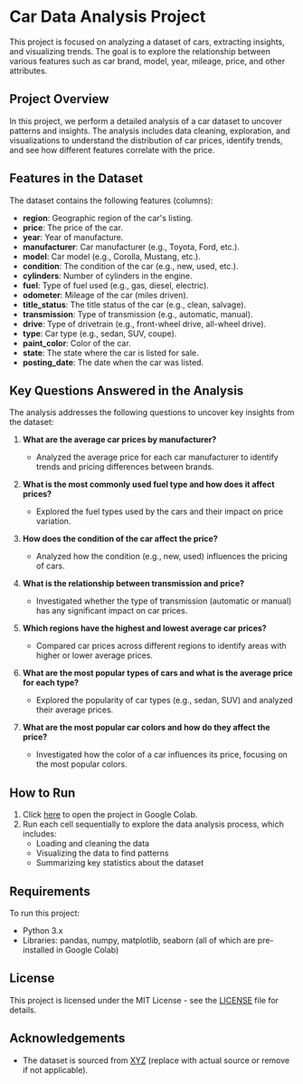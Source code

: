 # Car Data Analysis Project

This project is focused on analyzing a dataset of cars, extracting insights, and visualizing trends. The goal is to explore the relationship between various features such as car brand, model, year, mileage, price, and other attributes.

## Project Overview
In this project, we perform a detailed analysis of a car dataset to uncover patterns and insights. The analysis includes data cleaning, exploration, and visualizations to understand the distribution of car prices, identify trends, and see how different features correlate with the price.

## Features in the Dataset
The dataset contains the following features (columns):
- **region**: Geographic region of the car's listing.
- **price**: The price of the car.
- **year**: Year of manufacture.
- **manufacturer**: Car manufacturer (e.g., Toyota, Ford, etc.).
- **model**: Car model (e.g., Corolla, Mustang, etc.).
- **condition**: The condition of the car (e.g., new, used, etc.).
- **cylinders**: Number of cylinders in the engine.
- **fuel**: Type of fuel used (e.g., gas, diesel, electric).
- **odometer**: Mileage of the car (miles driven).
- **title_status**: The title status of the car (e.g., clean, salvage).
- **transmission**: Type of transmission (e.g., automatic, manual).
- **drive**: Type of drivetrain (e.g., front-wheel drive, all-wheel drive).
- **type**: Car type (e.g., sedan, SUV, coupe).
- **paint_color**: Color of the car.
- **state**: The state where the car is listed for sale.
- **posting_date**: The date when the car was listed.

## Key Questions Answered in the Analysis
The analysis addresses the following questions to uncover key insights from the dataset:

1. **What are the average car prices by manufacturer?**
   - Analyzed the average price for each car manufacturer to identify trends and pricing differences between brands.

2. **What is the most commonly used fuel type and how does it affect prices?**
   - Explored the fuel types used by the cars and their impact on price variation.

3. **How does the condition of the car affect the price?**
   - Analyzed how the condition (e.g., new, used) influences the pricing of cars.

4. **What is the relationship between transmission and price?**
   - Investigated whether the type of transmission (automatic or manual) has any significant impact on car prices.

5. **Which regions have the highest and lowest average car prices?**
   - Compared car prices across different regions to identify areas with higher or lower average prices.

6. **What are the most popular types of cars and what is the average price for each type?**
   - Explored the popularity of car types (e.g., sedan, SUV) and analyzed their average prices.

7. **What are the most popular car colors and how do they affect the price?**
   - Investigated how the color of a car influences its price, focusing on the most popular colors.

## How to Run
1. Click [here](https://colab.research.google.com/drive/1H24rxvdbVi26gJ6GecoNq0yeAnfUiHRL?usp=sharing) to open the project in Google Colab.
2. Run each cell sequentially to explore the data analysis process, which includes:
   - Loading and cleaning the data
   - Visualizing the data to find patterns
   - Summarizing key statistics about the dataset

## Requirements
To run this project:
- Python 3.x
- Libraries: pandas, numpy, matplotlib, seaborn (all of which are pre-installed in Google Colab)

## License
This project is licensed under the MIT License - see the [LICENSE](LICENSE) file for details.

## Acknowledgements
- The dataset is sourced from [XYZ](URL) (replace with actual source or remove if not applicable).
